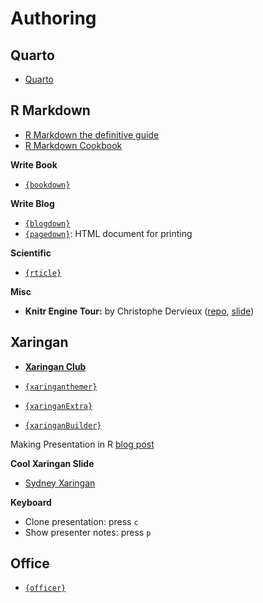 # Authoring

## Quarto

- [Quarto](https://quarto.org)


## R Markdown

- [R Markdown the definitive guide](https://bookdown.org/yihui/rmarkdown/)
- [R Markdown Cookbook](https://bookdown.org/yihui/rmarkdown-cookbook/)

**Write Book**

- [`{bookdown}`](https://pkgs.rstudio.com/bookdown/)

**Write Blog**

- [`{blogdown}`](https://pkgs.rstudio.com/blogdown/)
- [`{pagedown}`](https://pagedown.rbind.io): HTML document for printing


**Scientific**

- [`{rticle}`](https://pkgs.rstudio.com/rticles/)


**Misc**

- **Knitr Engine Tour:** by Christophe Dervieux ([repo](https://github.com/cderv/user2022-knitr-engines), [slide](https://user2022-knitr-engines.netlify.app)) 


## Xaringan

- [**Xaringan Club**](https://xaringan.club)

- [`{xaringanthemer}`](https://pkg.garrickadenbuie.com/xaringanthemer/)
- [`{xaringanExtra}`](https://pkg.garrickadenbuie.com/xaringanExtra/)
- [`{xaringanBuilder}`](https://jhelvy.github.io/xaringanBuilder/)

Making Presentation in R [blog post](https://www.keanarichards.com/2021/03/19/making-a-presentation-in-r/#)

**Cool Xaringan Slide**

- [Sydney Xaringan](https://garthtarr.github.io/sydney_xaringan)

**Keyboard**

- Clone presentation: press `c`
- Show presenter notes: press `p`


## Office

- [`{officer}`](https://davidgohel.github.io/officer/)